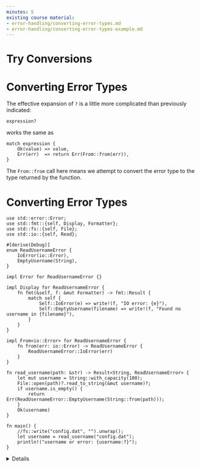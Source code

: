```yaml
---
minutes: 5
existing course material:
- error-handling/converting-error-types.md
- error-handling/converting-error-types-example.md
---
```


# Try Conversions

# Converting Error Types

The effective expansion of `?` is a little more complicated than previously indicated:

```rust,ignore
expression?
```

works the same as

```rust,ignore
match expression {
    Ok(value) => value,
    Err(err)  => return Err(From::from(err)),
}
```

The `From::from` call here means we attempt to convert the error type to the
type returned by the function.
# Converting Error Types

```rust,editable
use std::error::Error;
use std::fmt::{self, Display, Formatter};
use std::fs::{self, File};
use std::io::{self, Read};

#[derive(Debug)]
enum ReadUsernameError {
    IoError(io::Error),
    EmptyUsername(String),
}

impl Error for ReadUsernameError {}

impl Display for ReadUsernameError {
    fn fmt(&self, f: &mut Formatter) -> fmt::Result {
        match self {
            Self::IoError(e) => write!(f, "IO error: {e}"),
            Self::EmptyUsername(filename) => write!(f, "Found no username in {filename}"),
        }
    }
}

impl From<io::Error> for ReadUsernameError {
    fn from(err: io::Error) -> ReadUsernameError {
        ReadUsernameError::IoError(err)
    }
}

fn read_username(path: &str) -> Result<String, ReadUsernameError> {
    let mut username = String::with_capacity(100);
    File::open(path)?.read_to_string(&mut username)?;
    if username.is_empty() {
        return Err(ReadUsernameError::EmptyUsername(String::from(path)));
    }
    Ok(username)
}

fn main() {
    //fs::write("config.dat", "").unwrap();
    let username = read_username("config.dat");
    println!("username or error: {username:?}");
}
```

<details>

Key points:

* The `username` variable can be either `Ok(string)` or `Err(error)`.
* Use the `fs::write` call to test out the different scenarios: no file, empty file, file with username.

It is good practice for all error types that don't need to be `no_std` to implement `std::error::Error`, which requires `Debug` and `Display`. The `Error` crate for `core` is only available in [nightly](https://github.com/rust-lang/rust/issues/103765), so not fully `no_std` compatible yet.

It's generally helpful for them to implement `Clone` and `Eq` too where possible, to make
life easier for tests and consumers of your library. In this case we can't easily do so, because
`io::Error` doesn't implement them.

</details>
